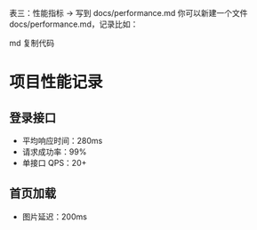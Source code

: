 
 表三：性能指标 → 写到 docs/performance.md
你可以新建一个文件 docs/performance.md，记录比如：

md
复制代码
# 项目性能记录

## 登录接口
- 平均响应时间：280ms
- 请求成功率：99%
- 单接口 QPS：20+

## 首页加载
- 图片延迟：200ms
